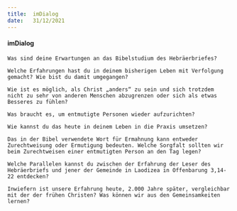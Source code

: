 ```yaml
---
title:  imDialog
date:   31/12/2021
---
```


#### imDialog

`Was sind deine Erwartungen an das Bibelstudium des Hebräerbriefes?`

`Welche Erfahrungen hast du in deinem bisherigen Leben mit Verfolgung gemacht? Wie bist du damit umgegangen?`

`Wie ist es möglich, als Christ „anders“ zu sein und sich trotzdem nicht zu sehr von anderen Menschen abzugrenzen oder sich als etwas Besseres zu fühlen?`

`Was braucht es, um entmutigte Personen wieder aufzurichten?`

`Wie kannst du das heute in deinem Leben in die Praxis umsetzen?`

`Das in der Bibel verwendete Wort für Ermahnung kann entweder Zurechtweisung oder Ermutigung bedeuten. Welche Sorgfalt sollten wir beim Zurechtweisen einer entmutigten Person an den Tag legen?`

`Welche Parallelen kannst du zwischen der Erfahrung der Leser des Hebräerbriefs und jener der Gemeinde in Laodizea in Offenbarung 3,14-22 entdecken?`

`Inwiefern ist unsere Erfahrung heute, 2.000 Jahre später, vergleichbar mit der der frühen Christen? Was können wir aus den Gemeinsamkeiten lernen?`
